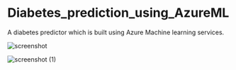 # Diabetes_prediction_using_AzureML
A diabetes predictor which is built using Azure Machine learning services.


![screenshot](https://user-images.githubusercontent.com/93391666/149627112-ce3eec04-8631-4950-93cb-a6f883ea9213.png)

![screenshot (1)](https://user-images.githubusercontent.com/93391666/149627341-48e561d6-fc6b-4dd6-84ff-0a372a6c799a.png)

